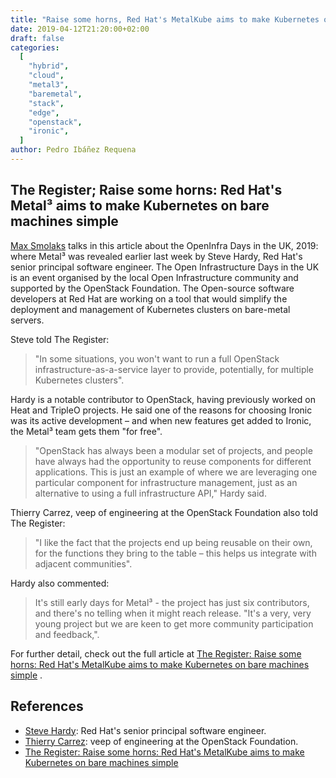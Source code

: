 ```yaml
---
title: "Raise some horns, Red Hat's MetalKube aims to make Kubernetes on bare machines simple"
date: 2019-04-12T21:20:00+02:00
draft: false
categories:
  [
    "hybrid",
    "cloud",
    "metal3",
    "baremetal",
    "stack",
    "edge",
    "openstack",
    "ironic",
  ]
author: Pedro Ibáñez Requena
---
```


<!-- markdownlint-disable MD013 -->

## The Register; Raise some horns: Red Hat's Metal³ aims to make Kubernetes on bare machines simple

<!-- markdownlint-enable MD013 -->

[Max Smolaks](https://www.theregister.co.uk/Author/Max-Smolaks) talks in
this article about the OpenInfra Days in the UK, 2019: where Metal³ was
revealed earlier last week by Steve Hardy, Red Hat's senior principal
software engineer. The Open Infrastructure Days in the UK is an event
organised by the local Open Infrastructure community and supported by
the OpenStack Foundation. The Open-source software developers at Red Hat
are working on a tool that would simplify the deployment and management
of Kubernetes clusters on bare-metal servers.

Steve told The Register:

> "In some situations, you won't want to run a full OpenStack
> infrastructure-as-a-service layer to provide, potentially, for
> multiple Kubernetes clusters".

Hardy is a notable contributor to OpenStack, having previously worked on
Heat and TripleO projects. He said one of the reasons for choosing
Ironic was its active development – and when new features get added to
Ironic, the Metal³ team gets them "for free".

> "OpenStack has always been a modular set of projects, and people have
> always had the opportunity to reuse components for different
> applications. This is just an example of where we are leveraging one
> particular component for infrastructure management, just as an
> alternative to using a full infrastructure API," Hardy said.

Thierry Carrez, veep of engineering at the OpenStack Foundation also told
The Register:

> "I like the fact that the projects end up being reusable on their own,
> for the functions they bring to the table – this helps us integrate
> with adjacent communities".

Hardy also commented:

> It's still early days for Metal³ - the project has just six
> contributors, and there's no telling when it might reach release.
> "It's a very, very young project but we are keen to get more community
> participation and feedback,".

For further detail, check out the full article at
[The Register: Raise some horns: Red Hat's MetalKube aims to make Kubernetes on
bare machines simple](https://www.theregister.co.uk/2019/04/05/red_hat_metalkubel/)
.

## References

- [Steve Hardy](https://hardysteven.blogspot.com): Red Hat's senior
  principal software engineer.
- [Thierry Carrez](https://ttx.re/): veep of engineering at the
  OpenStack Foundation.
- [The Register: Raise some horns: Red Hat's MetalKube aims to make Kubernetes on bare machines simple](https://www.theregister.co.uk/2019/04/05/red_hat_metalkubel/)
